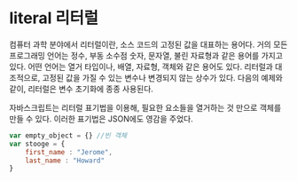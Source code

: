# literal 리터럴
컴퓨터 과학 분야에서 리터럴이란, 소스 코드의 고정된 값을 대표하는 용어다. 거의 모든 프로그래밍 언어는 정수, 부동 소수점 숫자, 문자열, 불린 자료형과 같은 용어를 가지고 있다. 어떤 언어는 열거 타입이나, 배열, 자료형, 객체와 같은 용어도 있다. 리터럴과 대조적으로, 고정된 값을 가질 수 있는 변수나 변경되지 않는 상수가 있다. 다음의 예제와 같이, 리터럴은 변수 초기화에 종종 사용된다.  

자바스크립트는 리터럴 표기법을 이용해, 필요한 요소들을 열거하는 것 만으로 객체를 만들 수 있다. 이러한 표기법은 JSON에도 영감을 주었다.
```js
var empty_object = {} //빈 객체
var stooge = {
    first_name : "Jerome",
    last_name : "Howard"
}
```
